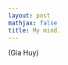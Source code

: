 ```yaml
---
layout: post
mathjax: false
title: My mind.
---
```


<!-- Anh nghĩ là anh đã có tình cảm với em.

Anh chỉ muốn em biết điều này. Anh cũng không cần gì hơn ở em.

Có thể khi anh nói ra những lời này thì giữa anh và em sẽ có khoảng cách, nhưng
đây cũng là điều mà anh muốn. Bởi anh chưa sẵn sàng, anh còn nhiều dự định dở dang,
mà anh biết rằng tình cảm có thể sẽ là thứ giữ chân anh lại.

Anh ích kỷ quá phải không ?

Mấy ngày nay anh đã suy nghĩ nhiều...

Tuần này công việc trên công ty rất nhiều, nên em đừng liên lạc cho anh. Nó sẽ làm anh
mất tập trung trong công việc.

Chúc em có một chuyến đi chơi vui vẻ.  -->


(Gia Huy)